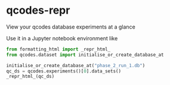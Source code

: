 # qcodes-repr
View your qcodes database experiments at a glance

Use it in a Jupyter notebook environment like
```python
from formatting_html import _repr_html_
from qcodes.dataset import initialise_or_create_database_at

initialise_or_create_database_at("phase_2_run_1.db")
qc_ds = qcodes.experiments()[0].data_sets()
_repr_html_(qc_ds)
```
